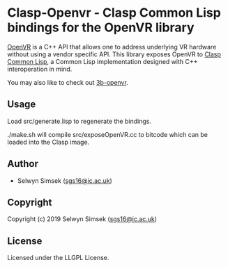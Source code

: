 # Clasp-Openvr - Clasp Common Lisp bindings for the OpenVR library

[OpenVR](https://github.com/ValveSoftware/openvr) is a C++ API that allows one to address underlying VR hardware without using a vendor specific API. This library exposes OpenVR to [Clasp Common Lisp](https://github.com/clasp-developers/clasp), a Common Lisp implementation designed with C++ interoperation in mind.

You may also like to check out [3b-openvr](https://github.com/3b/3b-openvr).

## Usage

Load src/generate.lisp to regenerate the bindings.

./make.sh will compile src/exposeOpenVR.cc to bitcode which can be loaded into the Clasp image.

## Author

* Selwyn Simsek (sgs16@ic.ac.uk)

## Copyright

Copyright (c) 2019 Selwyn Simsek (sgs16@ic.ac.uk)

## License

Licensed under the LLGPL License.
